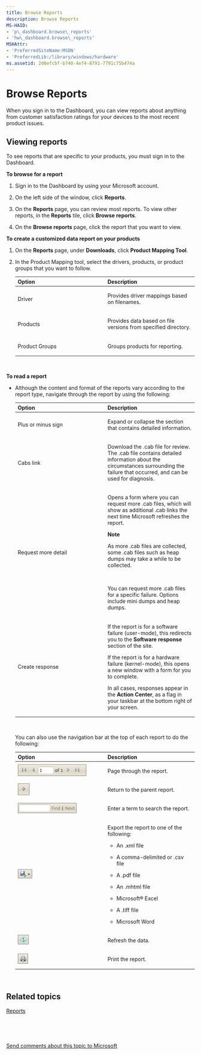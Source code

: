 ```yaml
---
title: Browse Reports
description: Browse Reports
MS-HAID:
- 'p\_dashboard.browse\_reports'
- 'hw\_dashboard.browse\_reports'
MSHAttr:
- 'PreferredSiteName:MSDN'
- 'PreferredLib:/library/windows/hardware'
ms.assetid: 2d8efcbf-b740-4ef4-8791-7791c75b474a
---
```


# Browse Reports


When you sign in to the Dashboard, you can view reports about anything from customer satisfaction ratings for your devices to the most recent product issues.

## <span id="Viewing_reports"></span><span id="viewing_reports"></span><span id="VIEWING_REPORTS"></span>Viewing reports


To see reports that are specific to your products, you must sign in to the Dashboard.

**To browse for a report**

1.  Sign in to the Dashboard by using your Microsoft account.

2.  On the left side of the window, click **Reports**.

3.  On the **Reports** page, you can review most reports. To view other reports, in the **Reports** tile, click **Browse reports**.

4.  On the **Browse reports** page, click the report that you want to view.

**To create a customized data report on your products**

1.  On the **Reports** page, under **Downloads**, click **Product Mapping Tool**.

2.  In the Product Mapping tool, select the drivers, products, or product groups that you want to follow.

    <table>
    <colgroup>
    <col width="50%" />
    <col width="50%" />
    </colgroup>
    <thead>
    <tr class="header">
    <th>Option</th>
    <th>Description</th>
    </tr>
    </thead>
    <tbody>
    <tr class="odd">
    <td><p>Driver</p></td>
    <td><p>Provides driver mappings based on filenames.</p></td>
    </tr>
    <tr class="even">
    <td><p>Products</p></td>
    <td><p>Provides data based on file versions from specified directory.</p></td>
    </tr>
    <tr class="odd">
    <td><p>Product Groups</p></td>
    <td><p>Groups products for reporting.</p></td>
    </tr>
    </tbody>
    </table>

     

**To read a report**

-   Although the content and format of the reports vary according to the report type, navigate through the report by using the following:

    <table>
    <colgroup>
    <col width="50%" />
    <col width="50%" />
    </colgroup>
    <thead>
    <tr class="header">
    <th>Option</th>
    <th>Description</th>
    </tr>
    </thead>
    <tbody>
    <tr class="odd">
    <td><p>Plus or minus sign</p></td>
    <td><p>Expand or collapse the section that contains detailed information.</p></td>
    </tr>
    <tr class="even">
    <td><p>Cabs link</p></td>
    <td><p>Download the .cab file for review. The .cab file contains detailed information about the circumstances surrounding the failure that occurred, and can be used for diagnosis.</p></td>
    </tr>
    <tr class="odd">
    <td><p>Request more detail</p></td>
    <td><p>Opens a form where you can request more .cab files, which will show as additional .cab links the next time Microsoft refreshes the report.</p>
    <div class="alert">
    <strong>Note</strong>  
    <p>As more .cab files are collected, some .cab files such as heap dumps may take a while to be collected.</p>
    </div>
    <div>
     
    </div>
    <p>You can request more .cab files for a specific failure. Options include mini dumps and heap dumps.</p></td>
    </tr>
    <tr class="even">
    <td><p>Create response</p></td>
    <td><p>If the report is for a software failure (user-mode), this redirects you to the <strong>Software response</strong> section of the site.</p>
    <p>If the report is for a hardware failure (kernel-mode), this opens a new window with a form for you to complete.</p>
    <p>In all cases, responses appear in the <strong>Action Center</strong>, as a flag in your taskbar at the bottom right of your screen.</p></td>
    </tr>
    </tbody>
    </table>

     

    You can also use the navigation bar at the top of each report to do the following:

    <table>
    <colgroup>
    <col width="50%" />
    <col width="50%" />
    </colgroup>
    <thead>
    <tr class="header">
    <th>Option</th>
    <th>Description</th>
    </tr>
    </thead>
    <tbody>
    <tr class="odd">
    <td><img src="images/wes-win8-reports-pager.jpg" alt="Navigate the report" /></td>
    <td><p>Page through the report.</p></td>
    </tr>
    <tr class="even">
    <td><img src="images/wes-win8-reports-toparent.jpg" alt="View parent report" /></td>
    <td><p>Return to the parent report.</p></td>
    </tr>
    <tr class="odd">
    <td><img src="images/wes-win8-reports-search.jpg" alt="Search the report" /></td>
    <td><p>Enter a term to search the report.</p></td>
    </tr>
    <tr class="even">
    <td><img src="images/wes-win8-reports.jpg" alt="Export report" /></td>
    <td><p>Export the report to one of the following:</p>
    <ul>
    <li><p>An .xml file</p></li>
    <li><p>A comma-delimited or .csv file</p></li>
    <li><p>A .pdf file</p></li>
    <li><p>An .mhtml file</p></li>
    <li><p>Microsoft® Excel</p></li>
    <li><p>A .tiff file</p></li>
    <li><p>Microsoft Word</p></li>
    </ul></td>
    </tr>
    <tr class="odd">
    <td><img src="images/wes-win8-reports-refresh.jpg" alt="Refresh report" /></td>
    <td><p>Refresh the data.</p></td>
    </tr>
    <tr class="even">
    <td><img src="images/wes-win8-reports-print.jpg" alt="Print report" /></td>
    <td><p>Print the report.</p></td>
    </tr>
    </tbody>
    </table>

     

## <span id="related_topics"></span>Related topics


[Reports](https://msdn.microsoft.com/library/windows/hardware/br230776.aspx)

 

 

[Send comments about this topic to Microsoft](mailto:wsddocfb@microsoft.com?subject=Documentation%20feedback%20%5Bhw_dashboard\hw_dashboard%5D:%20Browse%20Reports%20%20RELEASE:%20%281/3/2017%29&body=%0A%0APRIVACY%20STATEMENT%0A%0AWe%20use%20your%20feedback%20to%20improve%20the%20documentation.%20We%20don't%20use%20your%20email%20address%20for%20any%20other%20purpose,%20and%20we'll%20remove%20your%20email%20address%20from%20our%20system%20after%20the%20issue%20that%20you're%20reporting%20is%20fixed.%20While%20we're%20working%20to%20fix%20this%20issue,%20we%20might%20send%20you%20an%20email%20message%20to%20ask%20for%20more%20info.%20Later,%20we%20might%20also%20send%20you%20an%20email%20message%20to%20let%20you%20know%20that%20we've%20addressed%20your%20feedback.%0A%0AFor%20more%20info%20about%20Microsoft's%20privacy%20policy,%20see%20http://privacy.microsoft.com/default.aspx. "Send comments about this topic to Microsoft")






